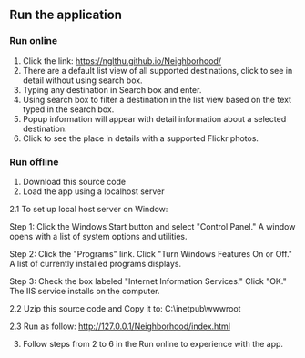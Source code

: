 ## Run the application



### Run online

1. Click the link: https://nglthu.github.io/Neighborhood/
2. There are a default list view of all supported destinations, click to see in detail without using search box.
3. Typing any destination in Search box and enter. 
4. Using search box to filter a destination in the list view based on the text typed in the search box.
5. Popup information will appear with detail information about a selected destination.
6. Click to see the place in details with a supported Flickr photos.

### Run offline

1. Download this source code 
2. Load the app using a localhost server

2.1 To set up local host server on Window: 

Step 1:
Click the Windows Start button and select "Control Panel." A window opens with a list of system options and utilities.

Step 2:
Click the "Programs" link. Click "Turn Windows Features On or Off." A list of currently installed programs displays.

Step 3:
Check the box labeled "Internet Information Services." Click "OK." The IIS service installs on the computer.

2.2 Uzip this source code and Copy it to: C:\inetpub\wwwroot

2.3 Run as follow: http://127.0.0.1/Neighborhood/index.html

3. Follow steps from 2 to 6 in the Run online to experience with the app. 
